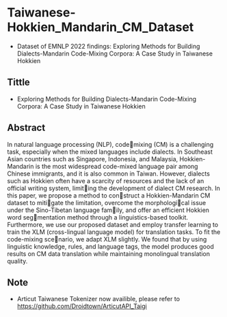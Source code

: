 # Taiwanese-Hokkien_Mandarin_CM_Dataset
- Dataset of EMNLP 2022 findings: Exploring Methods for Building Dialects-Mandarin Code-Mixing Corpora: A Case Study in Taiwanese Hokkien

## Tittle
- Exploring Methods for Building Dialects-Mandarin Code-Mixing Corpora: A Case Study in Taiwanese Hokkien

## Abstract
In natural language processing (NLP), codemixing (CM) is a challenging task, especially when the mixed languages include dialects. In Southeast Asian countries such as Singapore, Indonesia, and Malaysia, Hokkien-Mandarin is the most widespread code-mixed language pair among Chinese immigrants, and it is also common in Taiwan. However, dialects such as Hokkien often have a scarcity of resources and the lack of an official writing system, limiting the development of dialect CM research. In this paper, we propose a method to construct a Hokkien-Mandarin CM dataset to mitigate the limitation, overcome the morphological issue under the Sino-Tibetan language family, and offer an efficient Hokkien word segmentation method through a linguistics-based toolkit. Furthermore, we use our proposed dataset and employ transfer learning to train the XLM (cross-lingual language model) for translation tasks. To fit the code-mixing scenario, we adapt XLM slightly. We found that by using linguistic knowledge, rules, and language tags, the model produces good results on CM data translation while maintaining monolingual translation quality.

## Note
- Articut Taiwanese Tokenizer now availible, please refer to https://github.com/Droidtown/ArticutAPI_Taigi
